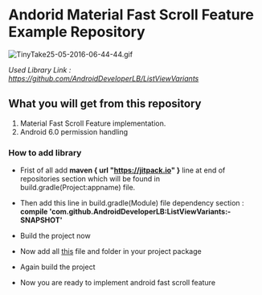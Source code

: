 # Andorid Material Fast Scroll Feature Example Repository #

![TinyTake25-05-2016-06-44-44.gif](https://bitbucket.org/repo/aMkdBd/images/2262533032-TinyTake25-05-2016-06-44-44.gif)

*Used Library Link : https://github.com/AndroidDeveloperLB/ListViewVariants*

## What you will get from this repository ##
1. Material Fast Scroll Feature implementation.
2. Android 6.0 permission handling


### How to add library ###

* Frist of all add **maven { url "https://jitpack.io" }** line at end of repositories section which will be found in build.gradle(Project:appname) file.

* Then add this line in build.gradle(Module) file dependency section :  **compile 'com.github.AndroidDeveloperLB:ListViewVariants:-SNAPSHOT'**

* Build the project now

* Now add all [this](https://bitbucket.org/y34h1a/material-fast-scroll-demo/src/06bf0d11668e4a910ca1e61ac4511a628f1b2743/app/src/main/java/com/y34h1a/project/androidfastscrolldemo/utils/?at=master) file and folder in your project package

* Again build the project

* Now you are ready to implement android fast scroll feature